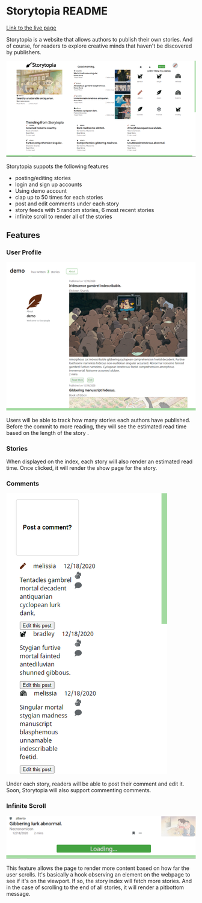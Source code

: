 # Storytopia README
[Link to the live page](https://storytopia.herokuapp.com/#/)

Storytopia is a website that allows authors to publish their own stories. And of course, for readers to explore creative minds that haven't be discovered by publishers.


![main page](https://github.com/atlasneiko/Storytopia/blob/master/app/assets/images/mainpage.png)

Storytopia suppots the following features
* posting/editing stories
* login and sign up accounts
* Using demo account 
* clap up to 50 times for each stories
* post and edit comments under each story
* story feeds with 5 random stories, 6 most recent stories
* infinite scroll to render all of the stories

## Features
### User Profile
![user profile](https://github.com/atlasneiko/Storytopia/blob/master/app/assets/images/user_profile.png)


Users will be able to track how many stories each authors have published. Before the commit to more reading, they will see the estimated read time based on the length of the story .
### Stories
When displayed on the index, each story will also render an estimated read time.
Once clicked, it will render the show page for the story.


### Comments
![comment](https://github.com/atlasneiko/Storytopia/blob/master/app/assets/images/comment.png)


Under each story, readers will be able to post their comment and edit it. Soon, Storytopia will also support commenting comments. 

### Infinite Scroll
![infinite scroll](https://github.com/atlasneiko/Storytopia/blob/master/app/assets/images/infinite%20scroll.png)


This feature allows the page to render more content based on how far the user scrolls. It's basically a hook observing an element on the webpage to see if it's on the viewport. If so, the story index will fetch more stories. And in the case of scrolling to the end of all stories, it will render a pitbottom message.
